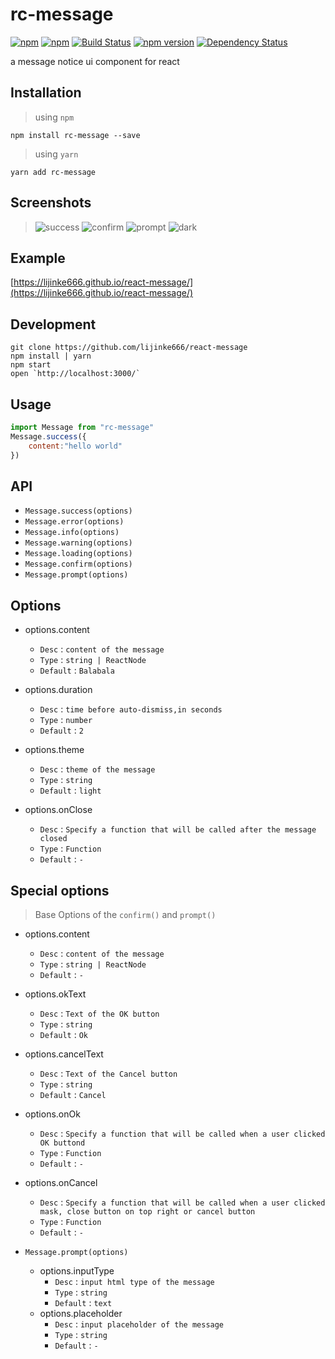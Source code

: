 # rc-message
[![npm](https://img.shields.io/npm/dm/rc-message.svg?style=flat-square)](https://www.npmjs.com/package/rc-message)
[![npm](https://img.shields.io/npm/l/rc-message.svg?style=flat-square)](https://www.npmjs.com/package/rc-message)
[![Build Status](https://travis-ci.org/lijinke666/react-message.svg?branch=master)](https://travis-ci.org/lijinke666/react-message)
[![npm version](https://img.shields.io/npm/v/rc-message.svg?style=flat-square)](https://badge.fury.io/js/rc-message)
[![Dependency Status](https://beta.gemnasium.com/badges/github.com/lijinke666/react-message.svg?style=flat-square)](https://beta.gemnasium.com/projects/github.com/lijinke666/react-message)

a message notice ui component for react

## Installation
> using `npm`
```
npm install rc-message --save
```
> using `yarn`
```
yarn add rc-message
```

## Screenshots

> ![success](https://github.com/lijinke666/react-message/blob/master/screenshots/success.png)
> ![confirm](https://github.com/lijinke666/react-message/blob/master/screenshots/confirm.png)
> ![prompt](https://github.com/lijinke666/react-message/blob/master/screenshots/prompt.png)
> ![dark](https://github.com/lijinke666/react-message/blob/master/screenshots/dark.png)

## Example
[https://lijinke666.github.io/react-message/](https://lijinke666.github.io/react-message/)


## Development

```
git clone https://github.com/lijinke666/react-message
npm install | yarn
npm start
open `http://localhost:3000/`
```


## Usage
```jsx
import Message from "rc-message"
Message.success({
    content:"hello world"
})
```

## API 
- `Message.success(options)`
- `Message.error(options)`
- `Message.info(options)`
- `Message.warning(options)`
- `Message.loading(options)`
- `Message.confirm(options)`
- `Message.prompt(options)`

## Options 
- options.content
  - `Desc` : `content of the message`
  - `Type` : `string | ReactNode`
  - `Default` : `Balabala`

- options.duration 
  - `Desc` : `time before auto-dismiss,in seconds`
  - `Type` : `number`
  - `Default` : `2`

- options.theme 
  - `Desc` : `theme of the message`
  - `Type` : `string`
  - `Default` : `light`

- options.onClose 
  - `Desc` : `Specify a function that will be called after the message closed`
  - `Type` : `Function`
  - `Default` : `-`

## Special options
> Base Options of the `confirm()` and `prompt()`

- options.content
    - `Desc` : `content of the message`
    - `Type` : `string | ReactNode`
    - `Default` : `-`

- options.okText 
    - `Desc` : `Text of the OK button`
    - `Type` : `string`
    - `Default` : `Ok`

- options.cancelText 
    - `Desc` : `Text of the Cancel button`
    - `Type` : `string`
    - `Default` : `Cancel`

- options.onOk 
    - `Desc` : `Specify a function that will be called when a user clicked OK buttond`
    - `Type` : `Function`
    - `Default` : `-`
    
- options.onCancel 
    - `Desc` : `Specify a function that will be called when a user clicked mask, close button on top right or cancel button`
    - `Type` : `Function`
    - `Default` : `-`

- `Message.prompt(options)`
    - options.inputType
        - `Desc` : `input html type of the message`
        - `Type` : `string`
        - `Default` : `text`
    - options.placeholder 
        - `Desc` : `input placeholder of the message`
        - `Type` : `string`
        - `Default` : `-`


